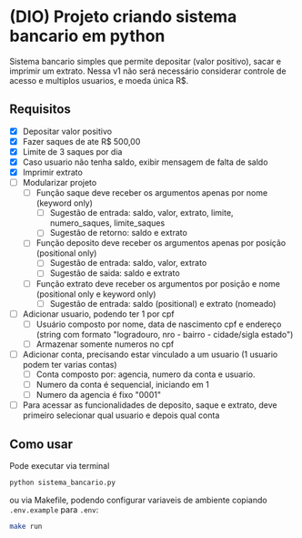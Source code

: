 # (DIO) Projeto criando sistema bancario em python

Sistema bancario simples que permite depositar (valor positivo), sacar e imprimir um extrato.
Nessa v1 não será necessário considerar controle de acesso e multiplos usuarios, e moeda única R$.

## Requisitos

- [x] Depositar valor positivo
- [x] Fazer saques de ate R$ 500,00
- [x] Limite de 3 saques por dia
- [x] Caso usuario não tenha saldo, exibir mensagem de falta de saldo
- [x] Imprimir extrato
- [ ] Modularizar projeto
  - [ ] Função saque deve receber os argumentos apenas por nome (keyword only)
    - [ ] Sugestão de entrada: saldo, valor, extrato, limite, numero_saques, limite_saques
    - [ ] Sugestão de retorno: saldo e extrato
  - [ ] Função deposito deve receber os argumentos apenas por posição (positional only)
    - [ ] Sugestão de entrada: saldo, valor, extrato
    - [ ] Sugestão de saida: saldo e extrato
  - [ ] Função extrato deve receber os argumentos por posição e nome (positional only e keyword only)
    - [ ] Sugestão de entrada: saldo (positional) e extrato (nomeado)
- [ ] Adicionar usuario, podendo ter 1 por cpf
  - [ ] Usuário composto por nome, data de nascimento cpf e endereço (string com formato "logradouro, nro - bairro - cidade/sigla estado")
  - [ ] Armazenar somente numeros no cpf
- [ ] Adicionar conta, precisando estar vinculado a um usuario (1 usuario podem ter varias contas)
  - [ ] Conta composto por: agencia, numero da conta e usuario.
  - [ ] Numero da conta é sequencial, iniciando em 1
  - [ ] Numero da agencia é fixo "0001"
- [ ] Para acessar as funcionalidades de deposito, saque e extrato, deve primeiro selecionar qual usuario e depois qual conta

## Como usar

Pode executar via terminal

```bash
python sistema_bancario.py
```

ou via Makefile, podendo configurar variaveis de ambiente copiando `.env.example` para `.env`:

```bash
make run
```
